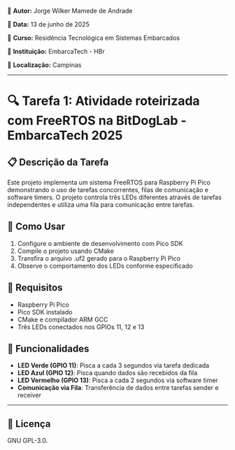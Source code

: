 👤 **Autor:** Jorge Wilker Mamede de Andrade

📍 **Data:** 13 de junho de 2025

🏫 **Curso:** Residência Tecnológica em Sistemas Embarcados

🏢 **Instituição:** EmbarcaTech - HBr

📍 **Localização:** Campinas

---

# 🔍 Tarefa 1: Atividade roteirizada com FreeRTOS na BitDogLab - EmbarcaTech 2025

## 📋 Descrição da Tarefa

Este projeto implementa um sistema FreeRTOS para Raspberry Pi Pico demonstrando o uso de tarefas concorrentes, filas de comunicação e software timers. O projeto controla três LEDs diferentes através de tarefas independentes e utiliza uma fila para comunicação entre tarefas.

## 🚀 Como Usar

1. Configure o ambiente de desenvolvimento com Pico SDK
2. Compile o projeto usando CMake
3. Transfira o arquivo .uf2 gerado para o Raspberry Pi Pico
4. Observe o comportamento dos LEDs conforme especificado

## 🔧 Requisitos

- Raspberry Pi Pico
- Pico SDK instalado
- CMake e compilador ARM GCC
- Três LEDs conectados nos GPIOs 11, 12 e 13

## 🎯 Funcionalidades

- **LED Verde (GPIO 11)**: Pisca a cada 3 segundos via tarefa dedicada
- **LED Azul (GPIO 12)**: Pisca quando dados são recebidos da fila
- **LED Vermelho (GPIO 13)**: Pisca a cada 2 segundos via software timer
- **Comunicação via Fila**: Transferência de dados entre tarefas sender e receiver

---

## 📜 Licença

GNU GPL-3.0.
